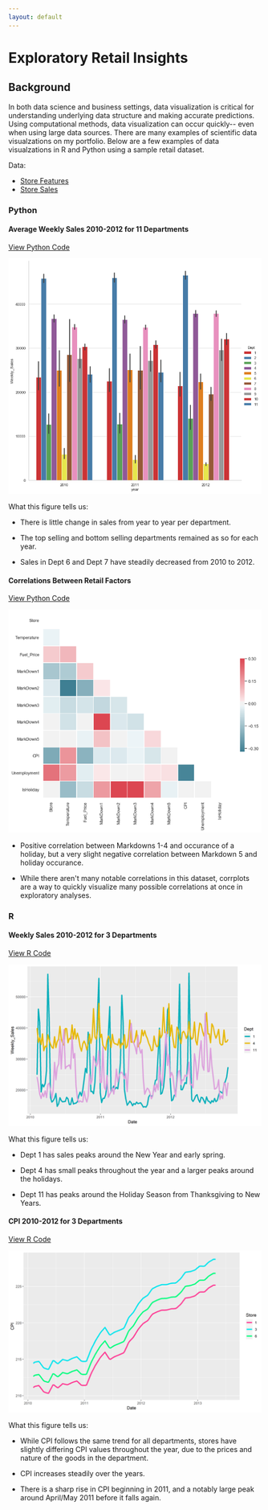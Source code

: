 ```yaml
---
layout: default
---
```


# Exploratory Retail Insights

## Background

In both data science and business settings, data visualization is critical for understanding underlying data structure and making accurate predictions. Using computational methods, data visualization can occur quickly-- even when using large data sources. There are many examples of scientific data visualzations on my portfolio. Below are a few examples of data visualzations in R and Python using a sample retail dataset.

Data: 
* [Store Features](./shopping/features-data-set.csv)
* [Store Sales](./shopping/sales-data-set.csv)

### Python

#### Average Weekly Sales 2010-2012 for 11 Departments
[View Python Code](https://github.com/sstockard/sstockard.github.io/blob/master/shopping/barchart.py)

![Calls](shopping/11depts.png "Calls")

What this figure tells us: 

* There is little change in sales from year to year per department.

* The top selling and bottom selling departments remained as so for each year.

* Sales in Dept 6 and Dept 7 have steadily decreased from 2010 to 2012.
     
#### Correlations Between Retail Factors
[View Python Code](https://github.com/sstockard/sstockard.github.io/blob/master/shopping/corrplot.py)

![Calls](shopping/corplot.png "Calls")

* Positive correlation between Markdowns 1-4 and occurance of a holiday, but a very slight negative correlation between Markdown 5 and holiday occurance.

* While there aren't many notable correlations in this dataset, corrplots are a way to quickly visualize many possible correlations at once in exploratory analyses.

### R

#### Weekly Sales 2010-2012 for 3 Departments
[View R Code](https://github.com/sstockard/sstockard.github.io/blob/master/shopping/weeklysales.R)

![Calls](shopping/yearlysales.png "Calls")

What this figure tells us: 

* Dept 1 has sales peaks around the New Year and early spring.

* Dept 4 has small peaks throughout the year and a larger peaks around the holidays.

* Dept 11 has peaks around the Holiday Season from Thanksgiving to New Years.

#### CPI 2010-2012 for 3 Departments
[View R Code](https://github.com/sstockard/sstockard.github.io/blob/master/shopping/cpi.R)

![Calls](shopping/cpi.png "Calls")

What this figure tells us: 

* While CPI follows the same trend for all departments, stores have slightly differing CPI values throughout the year, due to the prices and nature of the goods in the department.

* CPI increases steadily over the years.

* There is a sharp rise in CPI beginning in 2011, and a notably large peak around April/May 2011 before it falls again.
